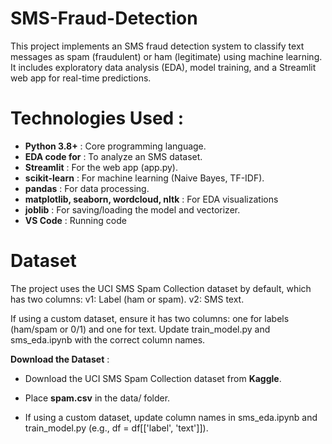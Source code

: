 # SMS-Fraud-Detection
This project implements an SMS fraud detection system to classify text messages as spam (fraudulent) or ham (legitimate) using machine learning. It includes exploratory data analysis (EDA), model training, and a Streamlit web app for real-time predictions.

# Technologies Used :

- **Python 3.8+** : Core programming language.
- **EDA code for** : To analyze an SMS dataset.
- **Streamlit** : For the web app (app.py).
- **scikit-learn** : For machine learning (Naive Bayes, TF-IDF).
- **pandas** : For data processing.
- **matplotlib, seaborn, wordcloud, nltk** : For EDA visualizations
- **joblib** : For saving/loading the model and vectorizer.
- **VS Code** : Running code


# Dataset

The project uses the UCI SMS Spam Collection dataset by default, which has two columns:
v1: Label (ham or spam).
v2: SMS text.

If using a custom dataset, ensure it has two columns: one for labels (ham/spam or 0/1) and one for text. Update train_model.py and sms_eda.ipynb with the correct column names.



**Download the Dataset** :
- Download the UCI SMS Spam Collection dataset from **Kaggle**.
- Place **spam.csv** in the data/ folder.

- If using a custom dataset, update column names in sms_eda.ipynb and train_model.py (e.g., df = df[['label', 'text']]).
